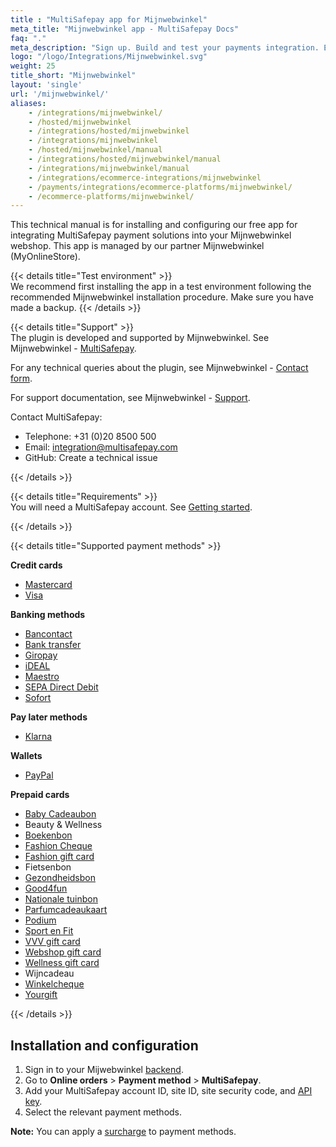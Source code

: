 ```yaml
---
title : "MultiSafepay app for Mijnwebwinkel"
meta_title: "Mijnwebwinkel app - MultiSafepay Docs"
faq: "."
meta_description: "Sign up. Build and test your payments integration. Explore our products and services. Use our API reference, SDKs, and wrappers. Get support."
logo: "/logo/Integrations/Mijnwebwinkel.svg"
weight: 25
title_short: "Mijnwebwinkel"
layout: 'single'
url: '/mijnwebwinkel/'
aliases: 
    - /integrations/mijnwebwinkel/
    - /hosted/mijnwebwinkel
    - /integrations/hosted/mijnwebwinkel
    - /integrations/mijnwebwinkel
    - /hosted/mijnwebwinkel/manual
    - /integrations/hosted/mijnwebwinkel/manual
    - /integrations/mijnwebwinkel/manual
    - /integrations/ecommerce-integrations/mijnwebwinkel
    - /payments/integrations/ecommerce-platforms/mijnwebwinkel/
    - /ecommerce-platforms/mijnwebwinkel/
---
```

This technical manual is for installing and configuring our free app for integrating MultiSafepay payment solutions into your Mijnwebwinkel webshop. This app is managed by our partner Mijnwebwinkel (MyOnlineStore).

{{< details title="Test environment" >}}
&nbsp;  
We recommend first installing the app in a test environment following the recommended Mijnwebwinkel installation procedure. Make sure you have made a backup.
{{< /details >}}

{{< details title="Support" >}}
&nbsp;  
The plugin is developed and supported by Mijnwebwinkel. See Mijnwebwinkel - [MultiSafepay](https://www.mijnwebwinkel.nl/partner/multisafepay).

For any technical queries about the plugin, see Mijnwebwinkel - [Contact form](https://www.mijnwebwinkel.nl/contactformulier).

For support documentation, see Mijnwebwinkel - [Support](https://www.mijnwebwinkel.nl/support).

Contact MultiSafepay:

- Telephone: +31 (0)20 8500 500
- Email: <integration@multisafepay.com>
- GitHub: Create a technical issue

{{< /details >}}

{{< details title="Requirements" >}}
&nbsp;  
You will need a MultiSafepay account. See [Getting started](/getting-started/).

{{< /details >}}

{{< details title="Supported payment methods" >}}

**Credit cards**

- [Mastercard](/payments/methods/credit-and-debit-cards/mastercard)
- [Visa](/payments/methods/credit-and-debit-cards/mastercard/visa)

**Banking methods**

- [Bancontact](/payments/methods/banks/bancontact)
- [Bank transfer](/payments/methods/banks/bank-transfer)
- [Giropay](/payments/methods/banks/giropay)
- [iDEAL](/payments/methods/banks/ideal)
- [Maestro](/payments/methods/credit-and-debit-cards/maestro)
- [SEPA Direct Debit](/payments/methods/banks/sepa-direct-debit)
- [Sofort](/payments/methods/banks/sofort-banking)

**Pay later methods**

+ [Klarna](/payments/methods/billing-suite/klarna)

**Wallets**

+ [PayPal](/payments/methods/wallet/paypal)

**Prepaid cards**

+ [Baby Cadeaubon](https://www.babycadeaubon.nl)
+ Beauty & Wellness
+ [Boekenbon](https://www.cadeaubon.nl/cadeaubonnen/nederlandse-boekenbon)
+ [Fashion Cheque](https://www.fashioncheque.com/nl)
+ [Fashion gift card](https://www.fashion-giftcard.nl)
+ Fietsenbon
+ [Gezondheidsbon](https://www.gezondheidsbon.nl/mhome)
+ [Good4fun](https://www.good4fun.nl)
+ [Nationale tuinbon](https://www.nationale-tuinbon.nl)
+ [Parfumcadeaukaart](https://www.parfumcadeaukaart.nl)
+ [Podium](https://www.podiumcadeaukaart.nl)
+ [Sport en Fit](https://www.sportenfitcadeau.nl)
+ [VVV gift card](https://www.vvvcadeaukaarten.nl)
+ [Webshop gift card](https://www.webshopgiftcard.nl)
+ [Wellness gift card](https://www.wellnessgiftcard.nl)
+ Wijncadeau
+ [Winkelcheque](https://www.winkelcheque.nl)
+ [Yourgift](https://www.yourgift.nl)

{{< /details >}}

## Installation and configuration

1. Sign in to your Mijwebwinkel [backend](/getting-started/glossary/#backend).
2. Go to **Online orders** > **Payment method** > **MultiSafepay**.
2. Add your MultiSafepay account ID, site ID, site security code, and [API key](/getting-started/glossary/#api-key).
6. Select the relevant payment methods.

**Note:** You can apply a [surcharge](/security-and-legal/payment-regulations/about-surcharges/) to payment methods.


